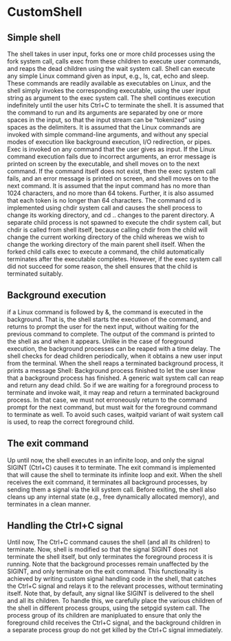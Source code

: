 # CustomShell

## Simple shell

The shell takes in user input, forks one or more child processes using the fork system call, calls exec from these children to execute user commands, and reaps the dead children using the wait system call. Shell can execute any simple Linux command given as input, e.g., ls, cat, echo and sleep. These commands are readily available as executables on Linux, and the shell simply invokes the corresponding executable, using the user input string as argument to the exec system call.
The shell continues execution indefinitely until the user hits Ctrl+C to terminate the shell. It is assumed that the command to run and its arguments are separated by one or more spaces in the input, so that the input stream can be “tokenized” using spaces as the delimiters. It is assumed that the Linux commands are invoked with simple command-line arguments, and without any special modes of execution like background execution, I/O redirection, or pipes.
Exec is invoked on any command that the user gives as input. If the Linux command execution fails due to incorrect arguments, an error message is printed on screen by the executable, and shell moves on to the next command. If the command itself does not exist, then the exec system call fails, and an error message is printed on screen, and shell moves on to the next command.
It is assumed that the input command has no more than 1024 characters, and no more than 64 tokens. Further, it is also assumed that each token is no longer than 64 characters.
The command cd <directoryname> is implemented using chdir system call and causes the shell process to change its working directory, and cd .. changes to the parent directory. A separate child process is not spawned to execute the chdir system call, but chdir is called from shell itself, because calling chdir from the child will change the current working directory of the child whereas we wish to change the working directory of the main parent shell itself.
When the forked child calls exec to execute a command, the child automatically terminates after the executable completes. However, if the exec system call did not succeed for some reason, the shell ensures that the child is terminated suitably.

## Background execution

if a Linux command is followed by &, the command is executed in the background. That is, the shell starts the execution of the command, and returns to prompt the user for the next input, without waiting for the previous command to complete. The output of the command is printed to the shell as and when it appears.
Unlike in the case of foreground execution, the background processes can be reaped with a time delay. The shell checks for dead children periodically, when it obtains a new user input from the terminal. When the shell reaps a terminated background process, it prints a message Shell: Background process finished to let the user know that a background process has finished.
A generic wait system call can reap and return any dead child. So if we are waiting for a foreground process to terminate and invoke wait, it may reap and return a terminated background process. In that case, we must not erroneously return to the command prompt for the next command, but must wait for the foreground command to terminate as well. To avoid such cases, waitpid variant of wait system call is used, to reap the correct foreground child.

## The exit command

Up until now, the shell executes in an infinite loop, and only the signal SIGINT (Ctrl+C) causes it to terminate. The exit command is implemented that will cause the shell to terminate its infinite loop and exit. When the shell receives the exit command, it terminates all background processes, by sending them a signal via the kill system call. Before exiting, the shell also cleans up any internal state (e.g., free dynamically allocated memory), and terminates in a clean manner.

## Handling the Ctrl+C signal

Until now, The Ctrl+C command causes the shell (and all its children) to terminate. Now, shell is modified so that the signal SIGINT does not terminate the shell itself, but only terminates the foreground process it is running. Note that the background processes remain unaffected by the SIGINT, and only terminate on the exit command. This functionality is achieved by writing custom signal handling code in the shell, that catches the Ctrl+C signal and relays it to the relevant processes, without terminating itself.
Note that, by default, any signal like SIGINT is delivered to the shell and all its children. To handle this, we carefully place the various children of the shell in different process groups, using the setpgid system call. The process group of its children are manipluated to ensure that only the foreground child receives the Ctrl+C signal, and the background children in a separate process group do not get killed by the Ctrl+C signal immediately.
